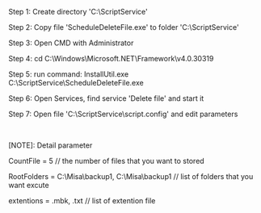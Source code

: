 <p>Step 1: Create directory 'C:\ScriptService'</p>
<p>Step 2: Copy file 'ScheduleDeleteFile.exe' to folder 'C:\ScriptService'</p>
<p>Step 3: Open CMD with Administrator</p>
<p>Step 4: cd C:\Windows\Microsoft.NET\Framework\v4.0.30319</p>
<p>Step 5: run command: InstallUtil.exe C:\ScriptService\ScheduleDeleteFile.exe</p>
<p>Step 6: Open Services, find service 'Delete file' and start it</p>
<p>Step 7: Open file 'C:\ScriptService\script.config' and edit parameters</p>
<br/>
<p>[NOTE]: Detail parameter</p>
<p>CountFile = 5 // the number of files that you want to stored</p>
<p>RootFolders = C:\Misa\backup1, C:\Misa\backup1 // list of folders that you want excute</p>
<p>extentions = .mbk, .txt // list of extention file</p>
